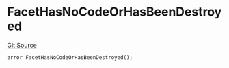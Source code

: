 # FacetHasNoCodeOrHasBeenDestroyed
[Git Source](https://github.com/thrackle-io/tron/blob/7233064f299d77880af0e175a21e23e2f8b85f56/src/protocol/economic/ruleProcessor/RuleProcessorDiamond.sol)


```solidity
error FacetHasNoCodeOrHasBeenDestroyed();
```

